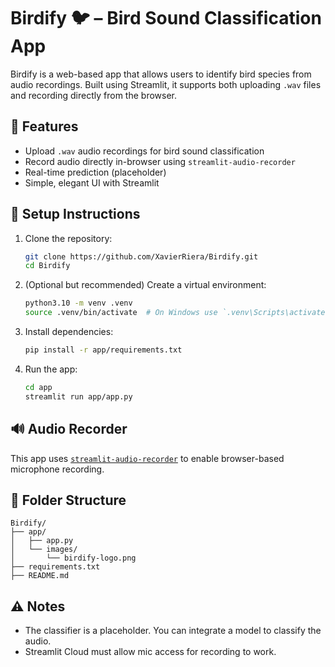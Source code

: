 # Birdify 🐦 – Bird Sound Classification App

Birdify is a web-based app that allows users to identify bird species from audio recordings. Built using Streamlit, it supports both uploading `.wav` files and recording directly from the browser.

## 🎯 Features

- Upload `.wav` audio recordings for bird sound classification
- Record audio directly in-browser using `streamlit-audio-recorder`
- Real-time prediction (placeholder)
- Simple, elegant UI with Streamlit

## 🔧 Setup Instructions

1. Clone the repository:
   ```bash
   git clone https://github.com/XavierRiera/Birdify.git
   cd Birdify
   ```

2. (Optional but recommended) Create a virtual environment:
   ```bash
   python3.10 -m venv .venv
   source .venv/bin/activate  # On Windows use `.venv\Scripts\activate`
   ```

3. Install dependencies:
   ```bash
   pip install -r app/requirements.txt
   ```

4. Run the app:
   ```bash
   cd app
   streamlit run app/app.py
   ```

## 🔊 Audio Recorder

This app uses [`streamlit-audio-recorder`](https://github.com/stefanrmmr/streamlit-audio-recorder) to enable browser-based microphone recording.

## 📁 Folder Structure

```
Birdify/
├── app/
│   ├── app.py
│   └── images/
│       └── birdify-logo.png
├── requirements.txt
├── README.md
```

## ⚠️ Notes

- The classifier is a placeholder. You can integrate a model to classify the audio.
- Streamlit Cloud must allow mic access for recording to work.